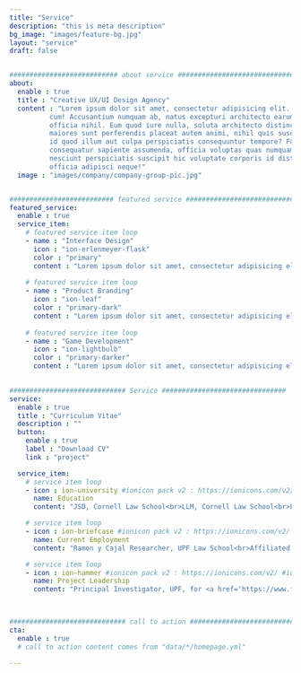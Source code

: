 ```yaml
---
title: "Service"
description: "this is meta description"
bg_image: "images/feature-bg.jpg"
layout: "service"
draft: false


########################### about service #############################
about:
  enable : true
  title : "Creative UX/UI Design Agency"
  content : "Lorem ipsum dolor sit amet, consectetur adipisicing elit. Voluptate soluta corporis odit, optio
          cum! Accusantium numquam ab, natus excepturi architecto earum ipsa aliquam, illum, omnis rerum, eveniet
          officia nihil. Eum quod iure nulla, soluta architecto distinctio. Nesciunt odio ullam expedita, neque fugit
          maiores sunt perferendis placeat autem animi, nihil quis suscipit quibusdam ut reiciendis doloribus natus nemo
          id quod illum aut culpa perspiciatis consequuntur tempore? Facilis nam vitae iure quisquam eius harum
          consequatur sapiente assumenda, officia voluptas quas numquam placeat, alias molestias nisi laudantium
          nesciunt perspiciatis suscipit hic voluptate corporis id distinctio earum. Dolor reprehenderit fuga dolore
          officia adipisci neque!"
  image : "images/company/company-group-pic.jpg"


########################## featured service ############################
featured_service:
  enable : true
  service_item:
    # featured service item loop
    - name : "Interface Design"
      icon : "ion-erlenmeyer-flask"
      color : "primary"
      content : "Lorem ipsum dolor sit amet, consectetur adipisicing elit. Saepe enim impedit repudiandae omnis est temporibus."
      
    # featured service item loop
    - name : "Product Branding"
      icon : "ion-leaf"
      color : "primary-dark"
      content : "Lorem ipsum dolor sit amet, consectetur adipisicing elit. Saepe enim impedit repudiandae omnis est temporibus."
      
    # featured service item loop
    - name : "Game Development"
      icon : "ion-lightbulb"
      color : "primary-darker"
      content : "Lorem ipsum dolor sit amet, consectetur adipisicing elit. Saepe enim impedit repudiandae omnis est temporibus."

      
############################# Service ###############################
service:
  enable : true
  title : "Curriculum Vitae"
  description : ""
  button:
    enable : true
    label : "Download CV"
    link : "project"

  service_item:
    # service item loop
    - icon : ion-university #ionicon pack v2 : https://ionicons.com/v2/ #ionicon pack v2 : https://ionicons.com/v2/
      name: Education
      content: "JSD, Cornell Law School<br>LLM, Cornell Law School<br>Law Degree, UPF<br>BA Economics, UPF<br>BA Music, Conservatory of Barcelona"

    # service item loop
    - icon : ion-briefcase #ionicon pack v2 : https://ionicons.com/v2/ #ionicon pack v2 : https://ionicons.com/v2/
      name: Current Employment
      content: "Ramon y Cajal Researcher, UPF Law School<br>Affiliated Professor of International Economics, ESCI-UPF"

    # service item loop
    - icon : ion-hammer #ionicon pack v2 : https://ionicons.com/v2/ #ionicon pack v2 : https://ionicons.com/v2/
      name: Project Leadership  
      content: "Principal Investigator, UPF, for <a href='https://www.fricore.eu/'>Fundamental Rights in Courts and Regulation (FricoRe) (JUST/2017/Action Grant)</a>"


      
############################# call to action #################################
cta:
  enable : true
  # call to action content comes from "data/*/homepage.yml"

---
```


